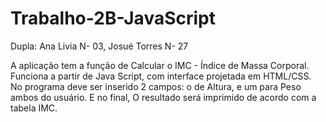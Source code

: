 # Trabalho-2B-JavaScript
Dupla: Ana Livia N- 03, Josué Torres N- 27

A aplicação tem a função de Calcular o IMC - Índice de Massa Corporal. Funciona a partir de Java Script, com interface projetada em HTML/CSS. No programa deve ser inserido 2 campos: o de Altura, e um para Peso ambos do usuário. E no final, O resultado será imprimido de acordo com a tabela IMC.

